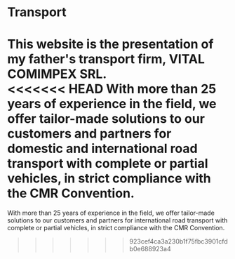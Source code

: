 # Transport
This website is the presentation of my father's transport firm, VITAL COMIMPEX SRL. <br>
<<<<<<< HEAD
With more than 25 years of experience in the field, we offer tailor-made solutions to our customers and partners for domestic and international road transport with complete or partial vehicles, in strict compliance with the CMR Convention.
=======
With more than 25 years of experience in the field, we offer tailor-made solutions to our customers and partners for international road transport with complete or partial vehicles, in strict compliance with the CMR Convention.
>>>>>>> 923cef4ca3a230b1f75fbc3901cfdb0e688923a4
